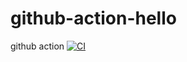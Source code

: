 # github-action-hello
github action
[![CI](https://github.com/irisstream-udacity-azure/github-action-hello/actions/workflows/main.yml/badge.svg)](https://github.com/irisstream-udacity-azure/github-action-hello/actions/workflows/main.yml)